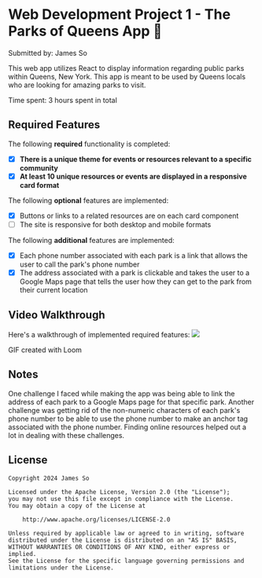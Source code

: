 # Web Development Project 1 - The Parks of Queens App 🌳

Submitted by: James So

This web app utilizes React to display information regarding public parks within Queens, New York. This app is meant to be used by Queens locals who are looking for amazing parks to visit.

Time spent: 3 hours spent in total

## Required Features

The following **required** functionality is completed:

- [x] **There is a unique theme for events or resources relevant to a specific community**
- [x] **At least 10 unique resources or events are displayed in a responsive card format**

The following **optional** features are implemented:

- [x] Buttons or links to a related resources are on each card component
- [ ] The site is responsive for both desktop and mobile formats

The following **additional** features are implemented:

* [x] Each phone number associated with each park is a link that allows the user to call the park's phone number
* [x] The address associated with a park is clickable and takes the user to a Google Maps page that tells the user how they can get to the park from their current location

## Video Walkthrough

Here's a walkthrough of implemented required features:
<a href="https://www.loom.com/share/16fa2c5e928e4595819c2e531f690e76">
<img style="max-width:300px;" src="https://cdn.loom.com/sessions/thumbnails/16fa2c5e928e4595819c2e531f690e76-with-play.gif">
</a>
<!-- Replace this with whatever GIF tool you used! -->
GIF created with Loom  
<!-- Recommended tools:
[Kap](https://getkap.co/) for macOS
[ScreenToGif](https://www.screentogif.com/) for Windows
[peek](https://github.com/phw/peek) for Linux. -->

## Notes

One challenge I faced while making the app was being able to link the address of each park to a Google Maps page for that specific park. Another challenge was getting rid of the non-numeric characters of each park's phone number to be able to use the phone number to make an anchor tag associated with the phone number. Finding online resources helped out a lot in dealing with these challenges.

## License

    Copyright 2024 James So

    Licensed under the Apache License, Version 2.0 (the "License");
    you may not use this file except in compliance with the License.
    You may obtain a copy of the License at

        http://www.apache.org/licenses/LICENSE-2.0

    Unless required by applicable law or agreed to in writing, software
    distributed under the License is distributed on an "AS IS" BASIS,
    WITHOUT WARRANTIES OR CONDITIONS OF ANY KIND, either express or implied.
    See the License for the specific language governing permissions and
    limitations under the License.
